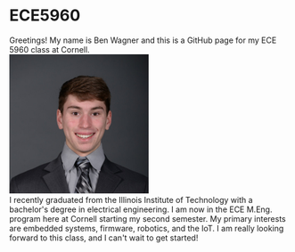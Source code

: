 # ECE5960
Greetings! My name is Ben Wagner and this is a GitHub page for my ECE 5960 class at Cornell.  <br />
<img src="https://github.com/bwagner2-git/ECE5960/blob/main/headshot.jpeg" height="250" />  <BR CLEAR=”left” />
I recently graduated from the Illinois Institute of Technology with a bachelor's degree in electrical engineering. I am now in the ECE M.Eng. program here at Cornell starting my second semester. My primary interests are embedded systems, firmware, robotics, and the IoT. I am really looking forward to this class, and I can't wait to get started!
